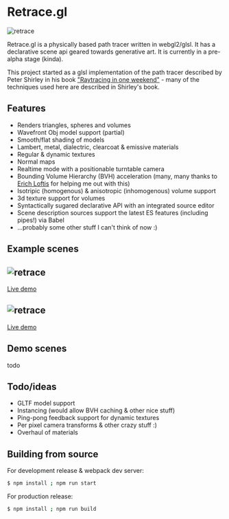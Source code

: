 
# Retrace.gl
![retrace](https://github.com/stasilo/retrace.gl/raw/master/docs/assets/retrace.jpg)

Retrace.gl is a physically based path tracer written in webgl2/glsl. It has a declarative scene api geared towards generative art. It is currently in a pre-alpha stage (kinda).

This project started as a glsl implementation of the path tracer described by Peter Shirley in his book ["Raytracing in one weekend"](http://in1weekend.blogspot.com/2016/01/ray-tracing-in-one-weekend.html) - many of the techniques used here are described in Shirley's book.

## Features
  - Renders triangles, spheres and volumes
  - Wavefront Obj model support (partial)
  - Smooth/flat shading of models
  - Lambert, metal, dialectric, clearcoat & emissive materials
  - Regular & dynamic textures
  - Normal maps
  - Realtime mode with a positionable turntable camera
  - Bounding Volume Hierarchy (BVH) acceleration (many, many thanks to [Erich Loftis](https://github.com/erichlof) for helping me out with this)
  - Isotripic (homogenous) & anisotropic (inhomogenous) volume support
  - 3d texture support for volumes
  - Syntactically sugared declarative API with an integrated source editor
  - Scene description sources support the latest ES features (including pipes!) via Babel
  - ...probably some other stuff I can't think of now :)

## Example scenes
![retrace](https://github.com/stasilo/retrace.gl/raw/master/docs/assets/pattern-example.jpg)
-
[Live demo](https://stasilo.github.io/raytracer-demo/?scene=assets/scenes/example-scene/index.js.rtr)


![retrace](https://github.com/stasilo/retrace.gl/raw/master/docs/assets/model-example.jpg)
-
[Live demo](https://stasilo.github.io/raytracer-demo/?scene=assets/scenes/model-test-scene/index.js.rtr)

## Demo scenes
todo

## Todo/ideas
  - GLTF model support
  - Instancing (would allow BVH caching & other nice stuff)
  - Ping-pong feedback support for dynamic textures
  - Per pixel camera transforms & other crazy stuff :)
  - Overhaul of materials

## Building from source
For development release & webpack dev server:
```sh
$ npm install ; npm run start
```

For production release:
```sh
$ npm install ; npm run build
```
